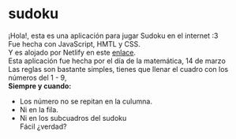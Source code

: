 # sudoku
¡Hola!, esta es una aplicación para jugar Sudoku en el internet :3 <br>
Fue hecha con JavaScript, HMTL y CSS. <br>
Y es alojado por Netlify en este 
<a href="https://proyecto-matematico-sudoku.netlify.app/" target="_blank">enlace</a>. <br>
Esta aplicación fue hecha por el día de la matemática, 14 de marzo <br>
Las reglas son bastante simples, tienes que llenar el cuadro con los números del 1 - 9, <br>
<b>Siempre y cuando:</b>
- Los número no se repitan en la culumna.
- Ni en la fila.
- Ni en los subcuadros del sudoku <br>
Fácil ¿verdad?
